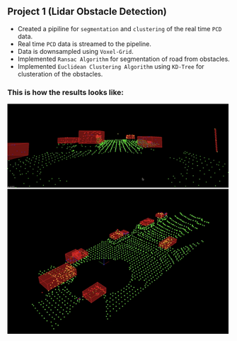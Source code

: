 ## Project 1 (Lidar Obstacle Detection)

- Created a pipiline for `segmentation` and `clustering` of the real time `PCD` data.
- Real time `PCD` data is streamed to the pipeline.
- Data is downsampled using `Voxel-Grid`.
- Implemented `Ransac Algorithm` for segmentation of road from obstacles.
- Implemented `Euclidean Clustering Algorithm` using `KD-Tree` for clusteration of the obstacles.

### This is how the results looks like:

<img src=Lidar/media/result1.gif width="500">

<img src=Lidar/media/result2.gif width="500">





